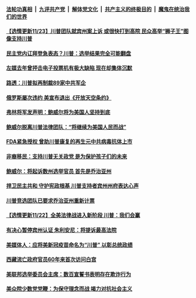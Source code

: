 

####  [法轮功真相](../../../../basic/blob/master/README.md?t=11240031) &nbsp;|&nbsp; [九评共产党](../../../../9ping.md/blob/master/README.md?t=11240031) &nbsp;|&nbsp; [解体党文化](../../../../jtdwh.md/blob/master/README.md?t=11240031)  &nbsp;|&nbsp; [共产主义的终极目的](../../../../gczydzjmd.md/blob/master/README.md?t=11240031) &nbsp;|&nbsp; [魔鬼在统治我们的世界](../../../../mgztzwmdsj.md/blob/master/README.md?t=11240031) 

#### [【选情更新11/23】川普团队就宾州案上诉 或很快打到高院 民众高举“狮子王”图像支持川普 ](../pages/soh6/446062.md?t=11240031) 
#### [民主党内讧拜登急表态？川普：选举结果完全可能翻盘](../pages/soh6/446032.md?t=11240031) 
#### [左媒去年曾抨击电子投票机有极大缺陷 现在却集体沉默](../pages/soh6/445927.md?t=11240031) 
#### [路透：川普拟再制裁89家中共军企](../pages/soh6/445984.md?t=11240031) 
#### [俄罗斯屡次违约 美宣布退出《开放天空条约》](../pages/soh6/445897.md?t=11240031) 
#### [弗林将军发声明：鲍威尔将为美国人坚持到底 ](../pages/soh6/445891.md?t=11240031) 
#### [鲍威尔脱离川普法律团队：“将继续为美国人民而战”](../pages/soh6/445786.md?t=11240031) 
#### [FDA紧急授权 曾助川普康复的再生元中共病毒抗体上市 ](../pages/soh6/445732.md?t=11240031) 
#### [非裔移民：支持川普无关政党 是为保护孩子们的未来](../pages/soh6/445729.md?t=11240031) 
#### [鲍威尔：将起诉数州选举官员 首先是乔治亚州](../pages/soh6/445741.md?t=11240031) 
#### [捍卫民主共和 守护宪政根基 川普支持者宾州州府表达心声](../pages/soh6/445723.md?t=11240031) 
#### [川普竞选团队已要求乔治亚州重新计票](../pages/soh6/445708.md?t=11240031) 
#### [【选情更新11/22】全美法律战进入新阶段 川普：我们会赢](../pages/soh6/445693.md?t=11240031) 
#### [有决心暂停宾州认证 朱利安尼：将提诉最高法院](../pages/soh6/445657.md?t=11240031) 
#### [美媒体人：应将美新冠疫苗命名为“川普” 以彰总统政绩](../pages/soh6/445642.md?t=11240031) 
#### [西藏流亡政府官员60年来首次访问白宫](../pages/soh6/445489.md?t=11240031) 
#### [美联邦选举委员会主席：数百宣誓书表明存在欺诈行为](../pages/soh6/445483.md?t=11240031) 
#### [美众院少数党党鞭：为保守理念而战 竭力对抗社会主义](../pages/soh6/445477.md?t=11240031) 
